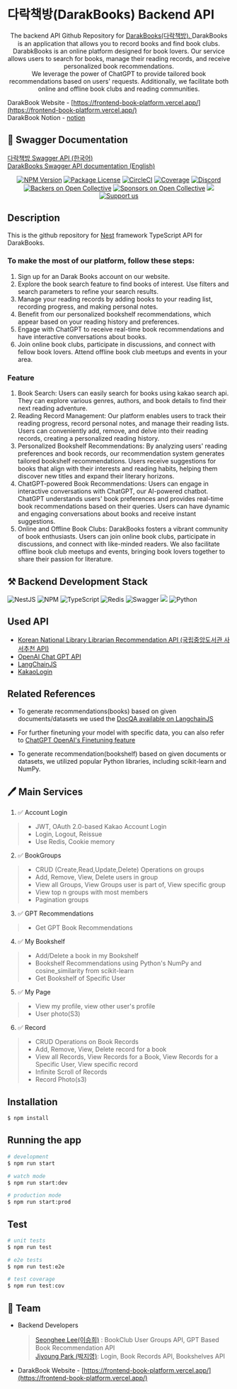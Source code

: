 
# 다락책방(DarakBooks) Backend API



[circleci-image]: https://img.shields.io/circleci/build/github/nestjs/nest/master?token=abc123def456
[circleci-url]: https://circleci.com/gh/nestjs/nest


  <p align="center">The backend API Github Repository for <a href="https://frontend-book-platform.vercel.app/">DarakBooks(다락책방). </a> 
DarakBooks is an application that allows you to record books and find book clubs.<br>
DarabkBooks is an online platform designed for book lovers. Our service allows users to search for books, manage their reading records, and receive personalized book recommendations.<br>
We leverage the power of ChatGPT to provide tailored book recommendations based on users' requests. Additionally, we facilitate both online and offline book clubs and reading communities.

  <br/>

DarakBook Website - [https://frontend-book-platform.vercel.app/](https://frontend-book-platform.vercel.app/)<br>
DarakBook Notion - [notion](https://necessary-base-8db.notion.site/Team-Project-Template-b0350ed686c84ee58931b4715efc7a6f?pvs=4) <br>

## 📖 Swagger Documentation
 <a href="https://mafiawithbooks.site/docs"> 다락책방 Swagger API (한국어)</a><br/>
  <a href="https://mafiawithbooks.site/docs">DarakBooks Swagger API documentation (English)</a>
    <p align="center">
<a href="https://www.npmjs.com/~nestjscore" target="_blank"><img src="https://img.shields.io/npm/v/@nestjs/core.svg" alt="NPM Version" /></a>
<a href="https://www.npmjs.com/~nestjscore" target="_blank"><img src="https://img.shields.io/npm/l/@nestjs/core.svg" alt="Package License" /></a>
<a href="https://circleci.com/gh/nestjs/nest" target="_blank"><img src="https://img.shields.io/circleci/build/github/nestjs/nest/master" alt="CircleCI" /></a>
<a href="https://coveralls.io/github/nestjs/nest?branch=master" target="_blank"><img src="https://coveralls.io/repos/github/nestjs/nest/badge.svg?branch=master#9" alt="Coverage" /></a>
<a href="https://discord.gg/G7Qnnhy" target="_blank"><img src="https://img.shields.io/badge/discord-online-brightgreen.svg" alt="Discord"/></a>
<a href="https://opencollective.com/nest#backer" target="_blank"><img src="https://opencollective.com/nest/backers/badge.svg" alt="Backers on Open Collective" /></a>
<a href="https://opencollective.com/nest#sponsor" target="_blank"><img src="https://opencollective.com/nest/sponsors/badge.svg" alt="Sponsors on Open Collective" /></a>
  <a href="https://paypal.me/kamilmysliwiec" target="_blank"><img src="https://img.shields.io/badge/Donate-PayPal-ff3f59.svg"/></a>
    <a href="https://opencollective.com/nest#sponsor"  target="_blank"><img src="https://img.shields.io/badge/Support%20us-Open%20Collective-41B883.svg" alt="Support us"></a>
</p>


## Description
This is the github repository for [Nest](https://github.com/nestjs/nest) framework TypeScript API for DarakBooks.

### To make the most of our platform, follow these steps:
1. Sign up for an Darak Books account on our website.
2. Explore the book search feature to find books of interest. Use filters and search parameters to refine your search results.
3. Manage your reading records by adding books to your reading list, recording progress, and making personal notes.
4. Benefit from our personalized bookshelf recommendations, which appear based on your reading history and preferences.
5. Engage with ChatGPT to receive real-time book recommendations and have interactive conversations about books.
6. Join online book clubs, participate in discussions, and connect with fellow book lovers. Attend offline book club meetups and events in your area.

### Feature
1. Book Search: Users can easily search for books using kakao search api. They can explore various genres, authors, and book details to find their next reading adventure.
2. Reading Record Management: Our platform enables users to track their reading progress, record personal notes, and manage their reading lists. Users can conveniently add, remove, and delve into their reading records, creating a personalized reading history.
3. Personalized Bookshelf Recommendations: By analyzing users' reading preferences and book records, our recommendation system generates tailored bookshelf recommendations. Users receive suggestions for books that align with their interests and reading habits, helping them discover new titles and expand their literary horizons.
4. ChatGPT-powered Book Recommendations: Users can engage in interactive conversations with ChatGPT, our AI-powered chatbot. ChatGPT understands users' book preferences and provides real-time book recommendations based on their queries. Users can have dynamic and engaging conversations about books and receive instant suggestions.
5. Online and Offline Book Clubs: DarakBooks fosters a vibrant community of book enthusiasts. Users can join online book clubs, participate in discussions, and connect with like-minded readers. We also facilitate offline book club meetups and events, bringing book lovers together to share their passion for literature.

## ⚒️ Backend Development Stack
![NestJS](https://img.shields.io/badge/nestjs-%23E0234E.svg?style=for-the-badge&logo=nestjs&logoColor=white)
![NPM](https://img.shields.io/badge/NPM-%23CB3837.svg?style=for-the-badge&logo=npm&logoColor=white)
![TypeScript](https://img.shields.io/badge/typescript-%23007ACC.svg?style=for-the-badge&logo=typescript&logoColor=white)
![Redis](https://img.shields.io/badge/redis-%23DD0031.svg?style=for-the-badge&logo=redis&logoColor=white)
![Swagger](https://img.shields.io/badge/-Swagger-%23Clojure?style=for-the-badge&logo=swagger&logoColor=white)
![](https://img.shields.io/badge/amazonaws-232F3E?style=for-the-badge&logo=amazonaws&logoColor=white)
![Python](https://img.shields.io/badge/python-3776AB?style=for-the-badge&logo=python&logoColor=white)


## Used API
- [Korean National Library Librarian Recommendation API  (국립중앙도서관 사서추천 API)](https://www.nl.go.kr/NL/contents/N31101030900.do) 
- [OpenAI Chat GPT API](https://platform.openai.com/docs/introduction)
- [LangChainJS](https://js.langchain.com/docs/)
- [KakaoLogin](https://developers.kakao.com/docs/latest/ko/kakaologin/common)

## Related References 

- To generate recommendations(books) based on given documents/datasets we used the [DocQA available on LangchainJS](https://js.langchain.com/docs/modules/chains/index_related_chains/document_qa) 

- For further finetuning your model with specific data, you can also refer to [ChatGPT OpenAI's Finetuning feature](https://platform.openai.com/docs/guides/fine-tuning)

- To generate recommendation(bookshelf) based on given documents or datasets, we utilized popular Python libraries, including scikit-learn and NumPy.
  
## 🖊 Main Services
1. ✅ Account Login
> - JWT, OAuth 2.0-based Kakao Account Login
> - Login, Logout, Reissue
> - Use Redis, Cookie memory

2. ✅ BookGroups 
> - CRUD (Create,Read,Update,Delete) Operations on groups</br>
> - Add, Remove, View, Delete users in group
> - View all Groups, View Groups user is part of, View specific group
> - View top n groups with most members
> - Pagination groups

3. ✅ GPT Recommendations
> - Get GPT Book Recommendations 

4. ✅ My Bookshelf
> - Add/Delete a book in my Bookshelf
> - Bookshelf Recommendations using Python's NumPy and cosine_similarity from scikit-learn
> - Get Bookshelf of Specific User

5. ✅ My Page
> - View my profile, view other user's profile
> - User photo(S3)

6. ✅ Record
> - CRUD Operations on Book Records
> - Add, Remove, View, Delete record for a book
> - View all Records, View Records for a Book, View Records for a Specific User, View specific record
> - Infinite Scroll of Records
> - Record Photo(s3)

## Installation

```bash
$ npm install
```

## Running the app

```bash
# development
$ npm run start

# watch mode
$ npm run start:dev

# production mode
$ npm run start:prod
```

## Test

```bash
# unit tests
$ npm run test

# e2e tests
$ npm run test:e2e

# test coverage
$ npm run test:cov
```

## 📌 Team

- Backend Developers 
  > [Seonghee Lee(이승희)](https://github.com/shljessie) : BookClub User Groups API, GPT Based Book Recommendation API <br/>
  > [Jiyoung Park (박지영)](https://github.com/jyjyjy17): Login, Book Records API, Bookshelves API  
- DarakBook Website - [https://frontend-book-platform.vercel.app/](https://frontend-book-platform.vercel.app/)

